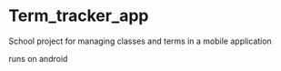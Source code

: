 # Term_tracker_app

School project for managing classes and terms in a mobile application

runs on android
